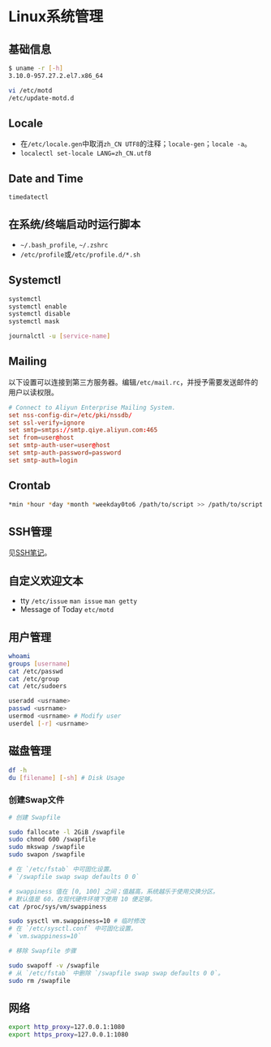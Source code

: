 # Linux系统管理

## 基础信息

```sh
$ uname -r [-h]
3.10.0-957.27.2.el7.x86_64

vi /etc/motd
/etc/update-motd.d
```

## Locale

- 在`/etc/locale.gen`中取消`zh_CN UTF8`的注释；`locale-gen`；`locale -a`。
- `localectl set-locale LANG=zh_CN.utf8`

## Date and Time

``` sh
timedatectl
```

## 在系统/终端启动时运行脚本

- `~/.bash_profile`, `~/.zshrc`
- `/etc/profile`或`/etc/profile.d/*.sh`

## Systemctl

```sh
systemctl
systemctl enable
systemctl disable
systemctl mask

journalctl -u [service-name]
```

## Mailing

以下设置可以连接到第三方服务器。编辑`/etc/mail.rc`，并授予需要发送邮件的用户以读权限。

```conf
# Connect to Aliyun Enterprise Mailing System.
set nss-config-dir=/etc/pki/nssdb/
set ssl-verify=ignore
set smtp=smtps://smtp.qiye.aliyun.com:465
set from=user@host
set smtp-auth-user=user@host
set smtp-auth-password=password
set smtp-auth=login
```

## Crontab

```sh
*min *hour *day *month *weekday0to6 /path/to/script >> /path/to/script.log 2>&1
```

## SSH管理

见[SSH笔记](../../gpg-and-ssh.md)。

## 自定义欢迎文本

- tty `/etc/issue` `man issue` `man getty`
- Message of Today `etc/motd`

## 用户管理

```sh
whoami
groups [username]
cat /etc/passwd
cat /etc/group
cat /etc/sudoers

useradd <usrname>
passwd <usrname>
usermod <usrname> # Modify user
userdel [-r] <usrname>
```

## 磁盘管理

```sh
df -h
du [filename] [-sh] # Disk Usage
```

### 创建Swap文件

```sh
# 创建 Swapfile

sudo fallocate -l 2GiB /swapfile
sudo chmod 600 /swapfile
sudo mkswap /swapfile
sudo swapon /swapfile

# 在 `/etc/fstab` 中可固化设置。
# `/swapfile swap swap defaults 0 0`
```

```sh
# swappiness 值在 [0, 100] 之间；值越高，系统越乐于使用交换分区。
# 默认值是 60，在现代硬件环境下使用 10 便足够。
cat /proc/sys/vm/swappiness

sudo sysctl vm.swappiness=10 # 临时修改
# 在 `/etc/sysctl.conf` 中可固化设置。
# `vm.swappiness=10`
```

```sh
# 移除 Swapfile 步骤

sudo swapoff -v /swapfile
# 从 `/etc/fstab` 中删除 `/swapfile swap swap defaults 0 0`。
sudo rm /swapfile
```

## 网络

```sh
export http_proxy=127.0.0.1:1080
export https_proxy=127.0.0.1:1080
```
